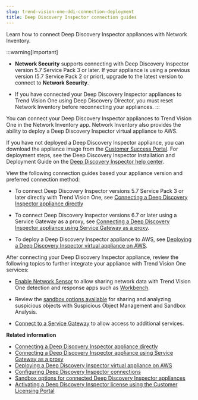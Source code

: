 ```yaml
---
slug: trend-vision-one-ddi-connection-deployment
title: Deep Discovery Inspector connection guides
---
```


Learn how to connect Deep Discovery Inspector appliances with Network Inventory.

:::warning[Important]
- **Network Security** supports connecting with Deep Discovery Inspector version 5.7 Service Pack 3 or later. If your appliance is using a previous version (5.7 Service Pack 2 or prior), upgrade to the latest version to connect to **Network Security**.

- If you have connected your Deep Discovery Inspector appliances to Trend Vision One using Deep Discovery Director, you must reset Network Inventory before reconnecting your appliances.
:::

You can connect your Deep Discovery Inspector appliances to Trend Vision One in the Network Inventory app. Network Inventory also provides the ability to deploy a Deep Discovery Inspector virtual appliance to AWS.

If you have not deployed a Deep Discovery Inspector appliance, you can download the appliance image from the [Customer Success Portal](https://success.trendmicro.com/dcx/s/license). For deployment steps, see the Deep Discovery Inspector Installation and Deployment Guide on the [Deep Discovery Inspector help center](https://docs.trendmicro.com/en-us/documentation/deep-discovery-inspector/).

View the following connection guides based your appliance version and preferred connection method:

- To connect Deep Discovery Inspector versions 5.7 Service Pack 3 or later directly with Trend Vision One, see [Connecting a Deep Discovery Inspector appliance directly](connecting-ddi-directly.md)

- To connect Deep Discovery Inspector versions 6.7 or later using a Service Gateway as a proxy, see [Connecting a Deep Discovery Inspector appliance using Service Gateway as a proxy](ddi-connect-service-gateway.md).

- To deploy a Deep Discovery Inspector appliance to AWS, see [Deploying a Deep Discovery Inspector virtual appliance on AWS](deploying-ddi-appliance-aws.md).

After connecting your Deep Discovery Inspector appliance, review the following topics to further integrate your appliance with Trend Vision One services:

- [Enable Network Sensor](deep-discovery-inspector-appliances.md) to allow sharing network data with Trend Vision One detection and response apps such as [Workbench](workbench.md).

- Review the [sandbox options available](sandbox-deep-discovery-inspector.md) for sharing and analyzing suspicious objects with Suspicious Object Management and Sandbox Analysis.

- [Connect to a Service Gateway](configuring-ddi-connections.md) to allow access to additional services.

**Related information**

- [Connecting a Deep Discovery Inspector appliance directly](connecting-ddi-directly.md "Connect a Deep Discover Inspector appliance using Network Inventory.")
- [Connecting a Deep Discovery Inspector appliance using Service Gateway as a proxy](ddi-connect-service-gateway.md "Connect a Deep Discover Inspector appliance using a Service Gateway as a proxy.")
- [Deploying a Deep Discovery Inspector virtual appliance on AWS](deploying-ddi-appliance-aws.md "Learn how to connect a Deep Discovery Inspector virtual appliance deployed on AWS.")
- [Configuring Deep Discovery Inspector connections](configuring-ddi-connections.md "Manage how Deep Discovery Inspector appliances connect to Network Security and whether to leverage a Service Gateway as a service source.")
- [Sandbox options for connected Deep Discovery Inspector appliances](sandbox-deep-discovery-inspector.md "Review the options available for integrating and enabling analysis of suspicious files in a virtual sandbox for your Deep Discovery Inspector appliances.")
- [Activating a Deep Discovery Inspector license using the Customer Licensing Portal](activate-ddi-clp.md "Activate your Deep Discovery Inspector license to connect to Network Security and integrate with Sandbox as a Service.")
